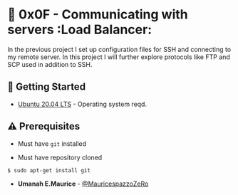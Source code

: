 # :shell: 0x0F - Communicating with servers :Load Balancer:

In the previous project I set up configuration files for SSH and connecting to my remote server. In this project I will further explore protocols like FTP and SCP used in addition to SSH.

## :running: Getting Started

* [Ubuntu 20.04 LTS](http://releases.ubuntu.com/20.04/) - Operating system reqd.

## :warning: Prerequisites

* Must have `git` installed

* Must have repository cloned


```
$ sudo apt-get install git
```


* **Umanah E.Maurice** - [@MauricespazzoZeRo](https://github.com/MauricespazzoZeRo)
